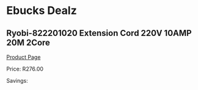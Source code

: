 
# Ebucks Dealz
## Ryobi-822201020 Extension Cord 220V 10AMP 20M 2Core
[Product Page](https://www.ebucks.com/web/shop/productSelected.do?prodId=1220452881&catId=363410833)

Price: R276.00

Savings: 


	